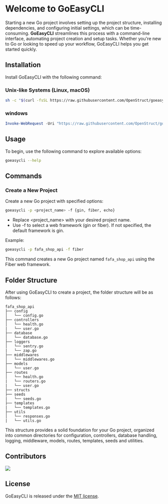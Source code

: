 # Welcome to GoEasyCLI

Starting a new Go project involves setting up the project structure, installing dependencies, and configuring initial settings, which can be time-consuming. **GoEasyCLI** streamlines this process with a command-line interface, automating project creation and setup tasks. Whether you're new to Go or looking to speed up your workflow, GoEasyCLI helps you get started quickly.

## Installation

Install GoEasyCLI with the following command:
### Unix-like Systems (Linux, macOS)
```bash
sh -c "$(curl -fsSL https://raw.githubusercontent.com/OpenStruct/goeasycli/main/scripts/install.sh)"
```

### windows
```powershell
Invoke-WebRequest -Uri "https://raw.githubusercontent.com/OpenStruct/goeasycli/main/scripts/install.ps1" -OutFile "$env:TEMP\install.ps1"; & "$env:TEMP\install.ps1"
```

## Usage

To begin, use the following command to explore available options:

```bash
goeasycli --help
```

## Commands

### Create a New Project

Create a new Go project with specified options:

```bash
goeasycli -p <project_name> -f {gin, fiber, echo}
```

- Replace <project_name> with your desired project name.
- Use -f to select a web framework (gin or fiber). If not specified, the default framework is gin.

Example:

```bash
goeasycli -p fafa_shop_api -f fiber
```

This command creates a new Go project named `fafa_shop_api` using the Fiber web framework.

## Folder Structure

After using GoEasyCLI to create a project, the folder structure will be as follows:

```
fafa_shop_api
├── config
│   └── config.go
├── controllers
│   └── health.go
|   └── user.go
├── database
│   └── database.go
├── loggers
│   └── sentry.go
|   └── zap.go
├── middlewares
│   └── middlewares.go
├── models
│   └── user.go
├── routes
│   └── health.go
|   └── routers.go
|   └── user.go
├── structs
├── seeds
|   └── seeds.go
├── templates
|   └── templates.go
├── utils
│   └── responses.go
|   └── utils.go
```

This structure provides a solid foundation for your Go project, organized into common directories for configuration, controllers, database handling, logging, middleware, models, routes, templates, seeds and utilities.

## Contributors

<a href="https://github.com/OpenStruct/goeasycli/graphs/contributors">
  <img src="https://contrib.rocks/image?repo=OpenStruct/goeasycli" />
</a>

## License

GoEasyCLI is released under the [MIT license](LICENSE).